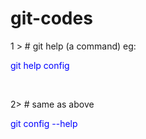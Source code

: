 # git-codes

1 > # git help (a command)
 eg:<p  style="color:blue;"> git help config </p>
 <br>
 
2>  # same as above
<p style="color:blue;"> git config --help </p>
